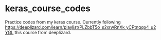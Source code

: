 # keras_course_codes
Practice codes from my keras course.
Currently following https://deeplizard.com/learn/playlist/PLZbbT5o_s2xrwRnXk_yCPtnqqo4_u2YGL this  course from deeplizard.
